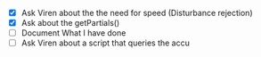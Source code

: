 - [x] Ask Viren about the the need for speed (Disturbance rejection)
- [x] Ask about the getPartials()
- [ ] Document What I have done
- [ ] Ask Viren about a script that queries the accu